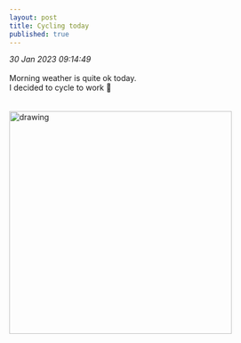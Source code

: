 ```yaml
---
layout: post
title: Cycling today
published: true
---
```

_30 Jan 2023 09:14:49_
<br>
<br>
Morning weather is quite ok today. 
<br>
I decided to cycle to work 🚴
<br>
<br>
<br>
<img src="https://drive.google.com/uc?export=view&id=1wQm9uy6qIVQQWiI19icfd8MXGd3TfC8j" alt="drawing" width="400"/>
